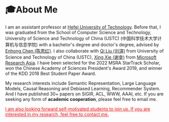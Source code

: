 # 🎓About Me
I am an assistant professor at [Hefei University of Technology](https://www.hfut.edu.cn/). Before that, I was graduated from the School of Computer Science and Technology, University of Science and Technology of China (USTC) (中国科学技术大学计算机与信息学院) with a bachelor's degree and doctor's degree, advised by [Enhong Chen (陈恩红)](http://staff.ustc.edu.cn/~cheneh/). I also collaborate with [Qi Liu (刘淇)](http://staff.ustc.edu.cn/~qiliuql/) from University of Science and Technology of China (USTC),  [Xing Xie (谢幸)](https://www.microsoft.com/en-us/research/people/xingx/) from  [Microsoft Research Asia](https://www.microsoft.com/en-us/research/group/social-computing-beijing/). 
I have been selected for the 2022 MSRA StarTrack Scholar,  won the Chinese Academy of Sciences President's Award 2019, and winner of the KDD 2018 Best Student Paper Award.

My research interests include Semantic Representation, Large Language Models, Causal Reasoning and Debiased Learning, Recommender System. And I have published 30+ papers on SIGIR, ACL, WWW, AAAI, etc. If you are seeking any form of **academic cooperation**, please feel free to email me.

<font color=Red><u>I am also looking forward self-motivated students to join us. If you are interested in my research, feel free to contact me.</u></font>
